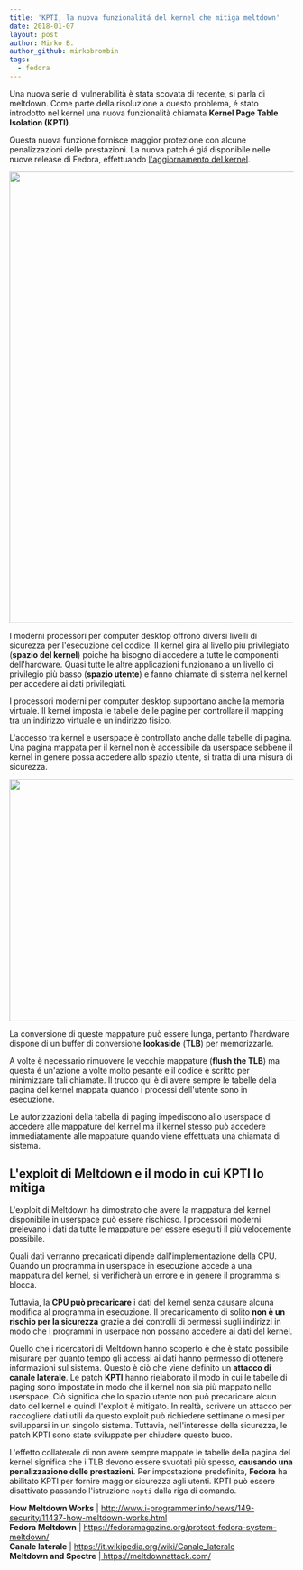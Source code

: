 ```yaml
---
title: 'KPTI, la nuova funzionalitá del kernel che mitiga meltdown'
date: 2018-01-07
layout: post
author: Mirko B.
author_github: mirkobrombin
tags:
  - fedora
---
```

<p>Una nuova serie di vulnerabilità è stata scovata di recente, si parla di meltdown. Come parte della risoluzione a questo problema, é stato introdotto nel kernel una nuova funzionalità chiamata <strong>Kernel Page Table Isolation (KPTI)</strong>.&nbsp;</p><p>Questa nuova funzione fornisce maggior protezione con alcune penalizzazioni delle prestazioni. La nuova patch é giá disponibile nelle nuove release di Fedora, effettuando <a href="https://fedoramagazine.org/protect-fedora-system-meltdown/">l'aggiornamento del kernel</a>.</p><p><a href="https://linuxhub.it/wordpress/wp-content/uploads/2018/01/meltdown-linuxhub.png"><img class=" size-full wp-image-283" alt="" height="800" src="https://linuxhub.it/wordpress/wp-content/uploads/2018/01/meltdown-linuxhub.png" width="1400" /></a></p><p>I moderni processori per computer desktop offrono diversi livelli di sicurezza per l'esecuzione del codice. Il kernel gira al livello più privilegiato (<strong>spazio del kernel</strong>) poiché ha bisogno di accedere a tutte le componenti dell'hardware. Quasi tutte le altre applicazioni funzionano a un livello di privilegio più basso (<strong>spazio utente</strong>) e fanno chiamate di sistema nel kernel per accedere ai dati privilegiati.</p><p>I processori moderni per computer desktop supportano anche la memoria virtuale. Il kernel imposta le tabelle delle pagine per controllare il mapping tra un indirizzo virtuale e un indirizzo fisico.</p><p>L'accesso tra kernel e userspace è controllato anche dalle tabelle di pagina. Una pagina mappata per il kernel non è accessibile da userspace sebbene il kernel in genere possa accedere allo spazio utente, si tratta di una misura di sicurezza.</p><p><a href="http://www.i-programmer.info/news/149-security/11437-how-meltdown-works.html"><img class=" size-full wp-image-284" alt="" height="429" src="https://linuxhub.it/wordpress/wp-content/uploads/2018/01/melt1.jpg" width="533" /></a></p><p>La conversione di queste mappature può essere lunga, pertanto l'hardware dispone di un buffer di conversione <strong>lookaside</strong> (<strong>TLB</strong>) per memorizzarle.</p><p>A volte è necessario rimuovere le vecchie mappature (<strong>flush the TLB</strong>) ma questa é un'azione a volte molto pesante e il codice è scritto per minimizzare tali chiamate. Il trucco qui è di avere sempre le tabelle della pagina del kernel mappata quando i processi dell'utente sono in esecuzione.</p><p>Le autorizzazioni della tabella di paging impediscono allo userspace di accedere alle mappature del kernel ma il kernel stesso può accedere immediatamente alle mappature quando viene effettuata una chiamata di sistema.</p><h2>L'exploit di Meltdown e il modo in cui KPTI lo mitiga</h2><p>L'exploit di Meltdown ha dimostrato che avere la mappatura del kernel disponibile in userspace può essere rischioso. I processori moderni prelevano i dati da tutte le mappature per essere eseguiti il più velocemente possibile.</p><p>Quali dati verranno precaricati dipende dall'implementazione della CPU. Quando un programma in userspace in esecuzione accede a una mappatura del kernel, si verificherà un errore e in genere il programma si blocca.</p><p>Tuttavia, la <strong>CPU può precaricare</strong> i dati del kernel senza causare alcuna modifica al programma in esecuzione. Il precaricamento di solito <strong>non è un rischio per la sicurezza</strong> grazie a dei controlli di permessi sugli indirizzi in modo che i programmi in userpace non possano accedere ai dati del kernel.</p><p>Quello che i ricercatori di Meltdown hanno scoperto è che è stato possibile misurare per quanto tempo gli accessi ai dati hanno permesso di ottenere informazioni sul sistema. Questo è ciò che viene definito un <strong>attacco di canale laterale</strong>. Le patch <strong>KPTI</strong> hanno rielaborato il modo in cui le tabelle di paging sono impostate in modo che il kernel non sia più mappato nello userspace. Ciò significa che lo spazio utente non può precaricare alcun dato del kernel e quindi l'exploit è mitigato. In realtà, scrivere un attacco per raccogliere dati utili da questo exploit può richiedere settimane o mesi per svilupparsi in un singolo sistema. Tuttavia, nell'interesse della sicurezza, le patch KPTI sono state sviluppate per chiudere questo buco.</p><p>L'effetto collaterale di non avere sempre mappate le tabelle della pagina del kernel significa che i TLB devono essere svuotati più spesso,<strong> causando una penalizzazione delle prestazioni</strong>. Per impostazione predefinita, <strong>Fedora</strong> ha abilitato KPTI per fornire maggior sicurezza agli utenti. KPTI può essere disattivato passando l'istruzione <code>nopti</code> dalla riga di comando.</p><p><strong>How Meltdown Works</strong> |&nbsp;<a href="http://www.i-programmer.info/news/149-security/11437-how-meltdown-works.html">http://www.i-programmer.info/news/149-security/11437-how-meltdown-works.html</a><br /><strong>Fedora Meltdown</strong> |&nbsp;<a href="https://fedoramagazine.org/protect-fedora-system-meltdown/">https://fedoramagazine.org/protect-fedora-system-meltdown/</a><br /><strong>Canale laterale</strong> |&nbsp;<a href="https://it.wikipedia.org/wiki/Canale_laterale">https://it.wikipedia.org/wiki/Canale_laterale</a><br /><strong>Meltdown and Spectre</strong> |<a href="https://meltdownattack.com/">&nbsp;https://meltdownattack.com/</a></p>
